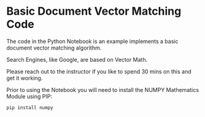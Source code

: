 # Basic Document Vector Matching Code

The code in the Python Notebook is an example implements a basic document vector matching algorithm.

Search Engines, like Google, are based on Vector Math.

Please reach out to the instructor if you like to spend 30 mins on this and get it working.

Prior to using the Notebook you will need to install the NUMPY Mathematics Module using PIP:

```
pip install numpy
```